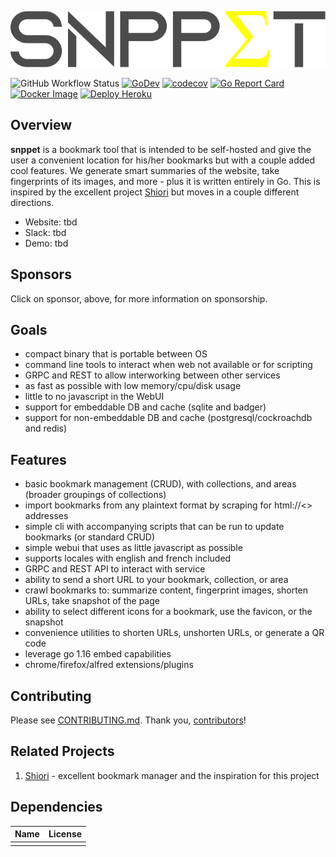 ![snppet](./assets/logo.svg)

![GitHub Workflow Status](https://github.com/bradstimpson/snppet/workflows/CI/badge.svg)
[![GoDev](https://img.shields.io/badge/go.dev-reference-007d9c?logo=go&logoColor=white&style=flat-square)](https://pkg.go.dev/github.com/bradstimpson/snppet?tab=doc)
[![codecov](https://codecov.io/gh/bradstimpson/snppet/branch/master/graph/badge.svg)](https://codecov.io/gh/bradstimpson/snppet)
[![Go Report Card](https://goreportcard.com/badge/bradstimpson/snppet)](https://goreportcard.com/report/bradstimpson/snppet)
[![Docker Image](https://img.shields.io/static/v1?label=image&message=Docker&color=1488C6&logo=docker)](https://hub.docker.com/r/bradstimpson/snppet)
[![Deploy Heroku](https://img.shields.io/static/v1?label=deploy&message=Heroku&color=430098&logo=heroku)](https://heroku.com/deploy)
## Overview

**snppet** is a bookmark tool that is intended to be self-hosted and give the user a convenient location for his/her bookmarks but with a couple added cool features.  We generate smart summaries of the website, take fingerprints of its images, and more - plus it is written entirely in Go.  This is inspired by the excellent project [Shiori](https://github.com/go-shiori/shiori) but moves in a couple different directions.

- Website: tbd
- Slack: tbd
- Demo: tbd

## Sponsors

Click on sponsor, above, for more information on sponsorship.

## Goals

- compact binary that is portable between OS
- command line tools to interact when web not available or for scripting
- GRPC and REST to allow interworking between other services
- as fast as possible with low memory/cpu/disk usage
- little to no javascript in the WebUI
- support for embeddable DB and cache (sqlite and badger)
- support for non-embeddable DB and cache (postgresql/cockroachdb and redis)

## Features

- basic bookmark management (CRUD), with collections, and areas (broader groupings of collections)
- import bookmarks from any plaintext format by scraping for html://<> addresses
- simple cli with accompanying scripts that can be run to update bookmarks (or standard CRUD)
- simple webui that uses as little javascript as possible
- supports locales with english and french included
- GRPC and REST API to interact with service
- ability to send a short URL to your bookmark, collection, or area
- crawl bookmarks to: summarize content, fingerprint images, shorten URLs, take snapshot of the page
- ability to select different icons for a bookmark, use the favicon, or the snapshot
- convenience utilities to shorten URLs, unshorten URLs, or generate a QR code
- leverage go 1.16 embed capabilities
- chrome/firefox/alfred extensions/plugins

## Contributing

Please see [CONTRIBUTING.md](/CONTRIBUTING.md).
Thank you, [contributors](https://github.com/bradstimpson/snppet/graphs/contributors)!

## Related Projects

1. [Shiori](https://github.com/go-shiori/shiori) - excellent bookmark manager and the inspiration for this project

## Dependencies
| Name | License |
|---|---|
||  |
